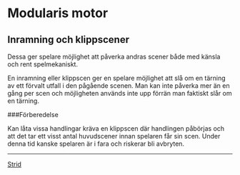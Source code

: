 Modularis motor
===============
Inramning och klippscener
-------------------------

Dessa ger spelare möjlighet att påverka andras scener både med känsla och rent spelmekaniskt.

En inramning eller klippscen ger en spelare möjlighet att slå om en tärning av ett förvalt utfall i den pågående scenen. Man kan inte påverka mer än en gång per scen och möjligheten används inte upp förrän man faktiskt slår om en tärning.

###Förberedelse

Kan låta vissa handlingar kräva en klippscen där handlingen påbörjas och att det tar ett visst antal huvudscener innan spelaren får sin scen. Under denna tid kanske spelaren är i fara och riskerar bli avbryten.

---

[Strid](Strid)
